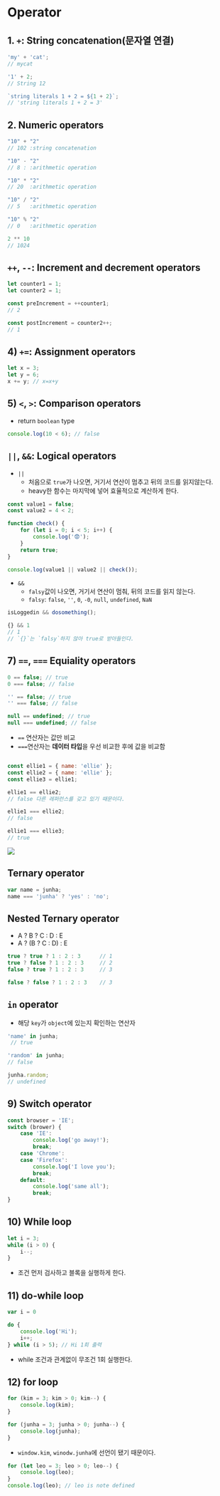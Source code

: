 # Operator

## 1. `+`: String concatenation(문자열 연결)

```js
'my' + 'cat'; 
// mycat

'1' + 2; 
// String 12

`string literals 1 + 2 = ${1 + 2}`; 
// 'string literals 1 + 2 = 3'
```

## 2. Numeric operators

```js
"10" + "2" 
// 102 :string concatenation

"10" - "2" 
// 8 : :arithmetic operation

"10" * "2" 
// 20  :arithmetic operation

"10" / "2" 
// 5   :arithmetic operation

"10" % "2" 
// 0   :arithmetic operation

2 ** 10
// 1024
```

## `++`, `--`: Increment and decrement operators

```js
let counter1 = 1;
let counter2 = 1;

const preIncrement = ++counter1;
// 2 

const postIncrement = counter2++;
// 1
```
## 4) `+=`: Assignment operators

```js
let x = 3;
let y = 6;
x += y; // x=x+y
```

## 5) `<`, `>`: Comparison operators
- return `boolean` type

```js
console.log(10 < 6); // false
```

## `||`, `&&`: Logical operators

- `||`
  - 처음으로 `true`가 나오면, 거기서 연산이 멈추고 뒤의 코드를 읽지않는다.
  - heavy한 함수는 마지막에 넣어 효율적으로 계산하게 한다.

```js
const value1 = false;
const value2 = 4 < 2;

function check() {
    for (let i = 0; i < 5; i++) {
        console.log('😨');
    }
    return true;
}

console.log(value1 || value2 || check());
```

- `&&`
  - `falsy`값이 나오면, 거기서 연산이 멈춰, 뒤의 코드를 읽지 않는다.
  - `falsy`: `false`, `''`, `0`, `-0`, `null`, `undefined`, `NaN`


```js
isLoggedin && dosomething();

{} && 1
// 1
// `{}`는 `falsy`하지 않아 true로 받아들인다.
```

## 7) `==`, `===` Equiality operators

```js
0 == false; // true
0 === false; // false

'' == false; // true
'' === false; // false

null == undefined; // true
null === undefined; // false
```

- `==` 연산자는 값만 비교
- `===`연산자는 **데이터 타입**을 우선 비교한 후에 값을 비교함

```js

const ellie1 = { name: 'ellie' };
const ellie2 = { name: 'ellie' };
const ellie3 = ellie1;

ellie1 == ellie2; 
// false 다른 레퍼런스를 갖고 있기 때문이다.

ellie1 === ellie2; 
// false

ellie1 === ellie3;
// true
```

![](https://user-images.githubusercontent.com/76730867/143535733-0a6d4562-ca2d-4ba3-9618-80124c9012eb.PNG)

## Ternary operator

```js
var name = junha;
name === 'junha' ? 'yes' : 'no';
```

## Nested Ternary operator

- A ? B ? C : D : E
- A ? (B ? C : D) : E

```js
true ? true ? 1 : 2 : 3      // 1
true ? false ? 1 : 2 : 3     // 2
false ? true ? 1 : 2 : 3     // 3

false ? false ? 1 : 2 : 3    // 3
```

##  `in` operator

-  해당 `key`가 `object`에 있는지 확인하는 연산자

```js
'name' in junha;
 // true

'random' in junha;
// false

junha.random; 
// undefined
```

## 9) Switch operator

```js
const browser = 'IE';
switch (brower) {
    case 'IE':
        console.log('go away!');
        break;
    case 'Chrome':
    case 'Firefox':
        console.log('I love you');
        break;
    default:
        console.log('same all');
        break;
}
```

## 10) While loop

```js
let i = 3;
while (i > 0) {
    i--;
}
```

-   조건 먼저 검사하고 블록을 실행하게 한다.

## 11) do-while loop

```js
var i = 0

do {
    console.log('Hi');
    i++;
} while (i > 5); // Hi 1회 출력

```

- while 조건과 관계없이 무조건 1회 실행한다.

## 12) for loop

```js
for (kim = 3; kim > 0; kim--) {
    console.log(kim);
}

for (junha = 3; junha > 0; junha--) {
    console.log(junha);
}
```
-   `window.kim`, `winodw.junha`에 선언이 됐기 때문이다.

```js
for (let leo = 3; leo > 0; leo--) {
    console.log(leo);
}
console.log(leo); // leo is note defined
```